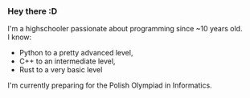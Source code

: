 ### Hey there :D

I'm a highschooler passionate about programming since ~10 years old.  
I know:  
- Python to a pretty advanced level,  
- C++ to an intermediate level,  
- Rust to a very basic level  

I'm currently preparing for the Polish Olympiad in Informatics.
